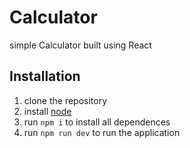 <h1>Calculator</h1>
<p>
simple Calculator built using React
</p>


<h2>Installation</h2>
<ol>
 <li>clone the repository</li>
 <li>install <a href='https://nodejs.org/en/download/'>node</a></li>
 <li>run <code>npm i</code> to install all dependences </li>
 <li>run <code>npm run dev</code> to run the application</li>
</ol>
